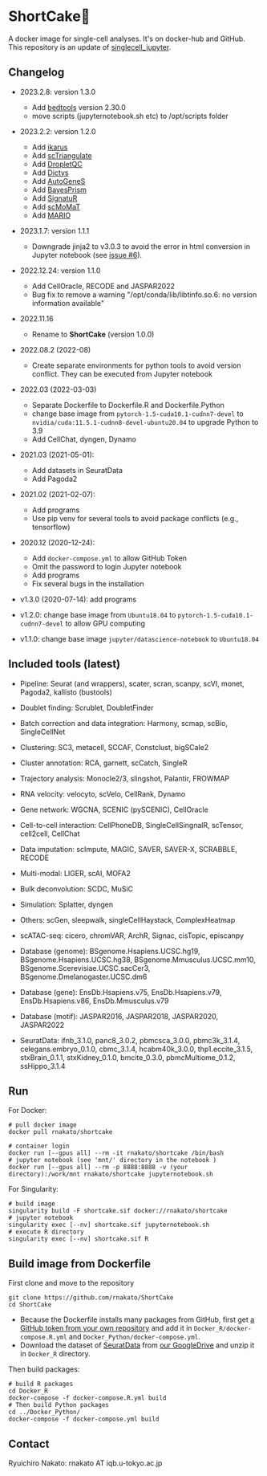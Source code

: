 # ShortCake🍰
A docker image for single-cell analyses. It's on docker-hub and GitHub.
This repository is an update of [singlecell_jupyter](https://hub.docker.com/repository/docker/rnakato/singlecell_jupyter).

## Changelog
- 2023.2.8: version 1.3.0

    - Add [bedtools](https://bedtools.readthedocs.io/en/latest/) version 2.30.0
    - move scripts (jupyternotebook.sh etc) to /opt/scripts folder

- 2023.2.2: version 1.2.0

    - Add [ikarus](https://github.com/BIMSBbioinfo/ikarus)
    - Add [scTriangulate](https://github.com/frankligy/scTriangulate)
    - Add [DropletQC](https://github.com/powellgenomicslab/DropletQC)
    - Add [Dictys](https://github.com/pinellolab/dictys)
    - Add [AutoGeneS](https://github.com/theislab/AutoGeneS)
    - Add [BayesPrism](https://github.com/Danko-Lab/BayesPrism)
    - Add [SignatuR](https://github.com/carmonalab/SignatuR)
    - Add [scMoMaT](https://github.com/PeterZZQ/scMoMaT)
    - Add [MARIO](https://github.com/shuxiaoc/mario-py)
<!--
 https://github.com/BIMSBbioinfo/ikarus---auxiliary
 https://github.com/powellgenomicslab/dropletQC_paper
-->
- 2023.1.7: version 1.1.1

    - Downgrade jinja2 to v3.0.3 to avoid the error in html conversion in Jupyter notebook (see [issue #6](https://github.com/rnakato/ShortCake/issues/6)).

- 2022.12.24: version 1.1.0

    - Add CellOracle, RECODE and JASPAR2022
    - Bug fix to remove a warning "/opt/conda/lib/libtinfo.so.6: no version information available"

- 2022.11.16

    - Rename to **ShortCake** (version 1.0.0)

- 2022.08.2 (2022-08)

    - Create separate environments for python tools to avoid version conflict. They can be executed from Jupyter notebook

- 2022.03 (2022-03-03)

    - Separate Dockerfile to Dockerfile.R and Dockerfile.Python
    - change base image from `pytorch-1.5-cuda10.1-cudnn7-devel` to `nvidia/cuda:11.5.1-cudnn8-devel-ubuntu20.04` to upgrade Python to 3.9
    - Add CellChat, dyngen, Dynamo

- 2021.03 (2021-05-01):

    - Add datasets in SeuratData
    - Add Pagoda2

- 2021.02 (2021-02-07):

    - Add programs
    - Use pip venv for several tools to avoid package conflicts (e.g., tensorflow)

- 2020.12 (2020-12-24):

    - Add `docker-compose.yml` to allow GitHub Token
    - Omit the password to login Jupyter notebook
    - Add programs
    - Fix several bugs in the installation

- v1.3.0 (2020-07-14): add programs
- v1.2.0: change base image from `Ubuntu18.04` to `pytorch-1.5-cuda10.1-cudnn7-devel` to allow GPU computing
- v1.1.0: change base image `jupyter/datascience-notebook` to `Ubuntu18.04`

## Included tools (latest)

- Pipeline: Seurat (and wrappers), scater, scran, scanpy, scVI, monet, Pagoda2, kallisto (bustools)
- Doublet finding: Scrublet, DoubletFinder
- Batch correction and data integration: Harmony, scmap, scBio, SingleCellNet
- Clustering: SC3, metacell, SCCAF, Constclust, bigSCale2
- Cluster annotation: RCA, garnett, scCatch, SingleR
- Trajectory analysis: Monocle2/3, slingshot, Palantir, FROWMAP
- RNA velocity: velocyto, scVelo, CellRank, Dynamo
- Gene network: WGCNA, SCENIC (pySCENIC), CellOracle
- Cell-to-cell interaction: CellPhoneDB, SingleCellSingnalR, scTensor, cell2cell, CellChat
- Data imputation: scImpute, MAGIC, SAVER, SAVER-X, SCRABBLE, RECODE
- Multi-modal: LIGER, scAI, MOFA2
- Bulk deconvolution: SCDC, MuSiC
- Simulation: Splatter, dyngen
- Others: scGen, sleepwalk, singleCellHaystack, ComplexHeatmap
- scATAC-seq: cicero, chromVAR, ArchR, Signac, cisTopic, episcanpy

- Database (genome): BSgenome.Hsapiens.UCSC.hg19, BSgenome.Hsapiens.UCSC.hg38, BSgenome.Mmusculus.UCSC.mm10, BSgenome.Scerevisiae.UCSC.sacCer3, BSgenome.Dmelanogaster.UCSC.dm6
- Database (gene): EnsDb.Hsapiens.v75, EnsDb.Hsapiens.v79, EnsDb.Hsapiens.v86, EnsDb.Mmusculus.v79
- Database (motif): JASPAR2016, JASPAR2018, JASPAR2020, JASPAR2022
- SeuratData: ifnb_3.1.0, panc8_3.0.2, pbmcsca_3.0.0, pbmc3k_3.1.4, celegans.embryo_0.1.0, cbmc_3.1.4, hcabm40k_3.0.0, thp1.eccite_3.1.5, stxBrain_0.1.1, stxKidney_0.1.0, bmcite_0.3.0, pbmcMultiome_0.1.2, ssHippo_3.1.4

## Run

For Docker:

    # pull docker image
    docker pull rnakato/shortcake

    # container login
    docker run [--gpus all] --rm -it rnakato/shortcake /bin/bash
    # jupyter notebook (see 'mnt/' directory in the notebook )
    docker run [--gpus all] --rm -p 8888:8888 -v (your directory):/work/mnt rnakato/shortcake jupyternotebook.sh

For Singularity:

    # build image
    singularity build -F shortcake.sif docker://rnakato/shortcake
    # jupyter notebook
    singularity exec [--nv] shortcake.sif jupyternotebook.sh
    # execute R directory
    singularity exec [--nv] shortcake.sif R

## Build image from Dockerfile
First clone and move to the repository

    git clone https://github.com/rnakato/ShortCake
    cd ShortCake

- Because the Dockerfile installs many packages from GitHub, first get [a GitHub token from your own repository](https://docs.github.com/en/free-pro-team@latest/github/authenticating-to-github/creating-a-personal-access-token) and add it in `Docker_R/docker-compose.R.yml` and `Docker_Python/docker-compose.yml`.
- Download the dataset of [SeuratData](https://github.com/satijalab/seurat-data) from [our GoogleDrive](https://drive.google.com/file/d/1oQbZztyt3tLppWjklvS0Fn4ayG_zhvq4/view?usp=sharing) and unzip it in ``Docker_R`` directory.

Then build packages:

    # build R packages
    cd Docker_R
    docker-compose -f docker-compose.R.yml build
    # Then build Python packages
    cd ../Docker_Python/
    docker-compose -f docker-compose.yml build

## Contact

Ryuichiro Nakato: rnakato AT iqb.u-tokyo.ac.jp
